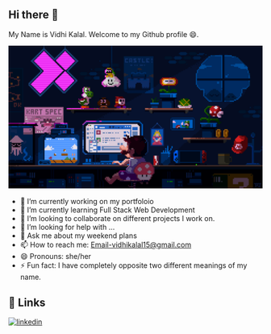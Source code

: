 ## Hi there 👋
My Name is Vidhi Kalal. Welcome to my Github profile 😄.

![Working](https://raw.githubusercontent.com/Vidhikalal/VidhiKalal/master/gif.gif)
- 🔭 I’m currently working on my portfoloio 
- 🌱 I’m currently learning Full Stack Web Development
- 👯 I’m looking to collaborate on different projects I work on.
- 🤔 I’m looking for help with ...
- 💬 Ask me about my weekend plans
- 📫 How to reach me: Email-vidhikalal15@gmail.com
- 😄 Pronouns: she/her
- ⚡ Fun fact: I have completely opposite two different meanings of my name.

## 🔗 Links
[![linkedin](https://img.shields.io/badge/linkedin-0A66C2?style=for-the-badge&logo=linkedin&logoColor=white)](https://www.linkedin.com/in/vidhi-kalal/)
  


